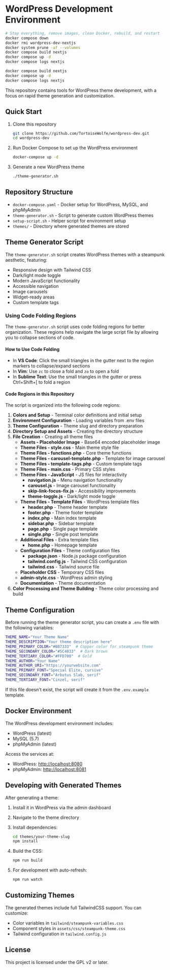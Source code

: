 # WordPress Development Environment

```bash
# Stop everything, remove images, clean Docker, rebuild, and restart
docker compose down
docker rmi wordpress-dev-nextjs
docker system prune -af --volumes
docker compose build nextjs
docker compose up -d
docker compose logs nextjs
```

```bash
docker compose build nextjs
docker compose up -d
docker compose logs nextjs
```

This repository contains tools for WordPress theme development, with a focus on rapid theme generation and customization.

## Quick Start

1. Clone this repository

   ```bash
   git clone https://github.com/TortoiseWolfe/wordpress-dev.git
   cd wordpress-dev
   ```

2. Run Docker Compose to set up the WordPress environment

   ```bash
   docker-compose up -d
   ```

3. Generate a new WordPress theme

   ```bash
   ./theme-generator.sh
   ```

## Repository Structure

- `docker-compose.yaml` - Docker setup for WordPress, MySQL, and phpMyAdmin
- `theme-generator.sh` - Script to generate custom WordPress themes
- `setup-script.sh` - Helper script for environment setup
- `themes/` - Directory where generated themes are stored

## Theme Generator Script

The `theme-generator.sh` script creates WordPress themes with a steampunk aesthetic, featuring:

- Responsive design with Tailwind CSS
- Dark/light mode toggle
- Modern JavaScript functionality
- Accessible navigation
- Image carousels
- Widget-ready areas
- Custom template tags

### Using Code Folding Regions

The `theme-generator.sh` script uses code folding regions for better organization. These regions help navigate the large script file by allowing you to collapse sections of code.

#### How to Use Code Folding

- In **VS Code**: Click the small triangles in the gutter next to the region markers to collapse/expand sections
- In **Vim**: Use `zc` to close a fold and `zo` to open a fold
- In **Sublime Text**: Use the small triangles in the gutter or press Ctrl+Shift+[ to fold a region

#### Code Regions in this Repository

The script is organized into the following code regions:

1. **Colors and Setup** - Terminal color definitions and initial setup
2. **Environment Configuration** - Loading variables from .env files
3. **Theme Configuration** - Theme slug and directory preparation
4. **Directory Setup and Assets** - Creating the directory structure
5. **File Creation** - Creating all theme files
   - **Assets - Placeholder Image** - Base64 encoded placeholder image
   - **Theme Files - style.css** - Main theme style file
   - **Theme Files - functions.php** - Core theme functions
   - **Theme Files - carousel-template.php** - Template for image carousel
   - **Theme Files - template-tags.php** - Custom template tags
   - **Theme Files - main.css** - Primary CSS styles
   - **Theme Files - JavaScript** - JS files for interactivity
     - **navigation.js** - Menu navigation functionality
     - **carousel.js** - Image carousel functionality
     - **skip-link-focus-fix.js** - Accessibility improvements
     - **theme-toggle.js** - Dark/light mode toggle
   - **Theme Files - Template Files** - WordPress template files
     - **header.php** - Theme header template
     - **footer.php** - Theme footer template
     - **index.php** - Main index template
     - **sidebar.php** - Sidebar template
     - **page.php** - Single page template
     - **single.php** - Single post template
   - **Additional Files** - Extra template files
     - **home.php** - Homepage template
   - **Configuration Files** - Theme configuration files
     - **package.json** - Node.js package configuration
     - **tailwind.config.js** - Tailwind CSS configuration
     - **tailwind.css** - Tailwind source file
   - **Placeholder CSS** - Temporary CSS files
   - **admin-style.css** - WordPress admin styling
   - **Documentation** - Theme documentation
6. **Color Processing and Theme Building** - Theme color processing and build

## Theme Configuration

Before running the theme generator script, you can create a `.env` file with the following variables:

```bash
THEME_NAME="Your Theme Name"
THEME_DESCRIPTION="Your theme description here"
THEME_PRIMARY_COLOR="#B87333"  # Copper color for steampunk theme
THEME_SECONDARY_COLOR="#5C4033"  # Dark brown
THEME_TERTIARY_COLOR="#FFD700"  # Gold
THEME_AUTHOR="Your Name"
THEME_AUTHOR_URI="https://yourwebsite.com"
THEME_PRIMARY_FONT="Special Elite, cursive"
THEME_SECONDARY_FONT="Arbutus Slab, serif"
THEME_TERTIARY_FONT="Cinzel, serif"
```

If this file doesn't exist, the script will create it from the `.env.example` template.

## Docker Environment

The WordPress development environment includes:

- WordPress (latest)
- MySQL (5.7)
- phpMyAdmin (latest)

Access the services at:

- WordPress: <http://localhost:8080>
- phpMyAdmin: <http://localhost:8081>

## Developing with Generated Themes

After generating a theme:

1. Install it in WordPress via the admin dashboard
2. Navigate to the theme directory
3. Install dependencies:

   ```bash
   cd themes/your-theme-slug
   npm install
   ```

4. Build the CSS:

   ```bash
   npm run build
   ```

5. For development with auto-refresh:

   ```bash
   npm run watch
   ```

## Customizing Themes

The generated themes include full TailwindCSS support. You can customize:

- Color variables in `tailwind/steampunk-variables.css`
- Component styles in `assets/css/steampunk-theme.css`
- Tailwind configuration in `tailwind.config.js`

## License

This project is licensed under the GPL v2 or later.
